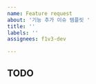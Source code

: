 ```yaml
---
name: Feature request
about: '기능 추가 이슈 템플릿 '
title: ''
labels: ''
assignees: f1v3-dev

---
```


## TODO
